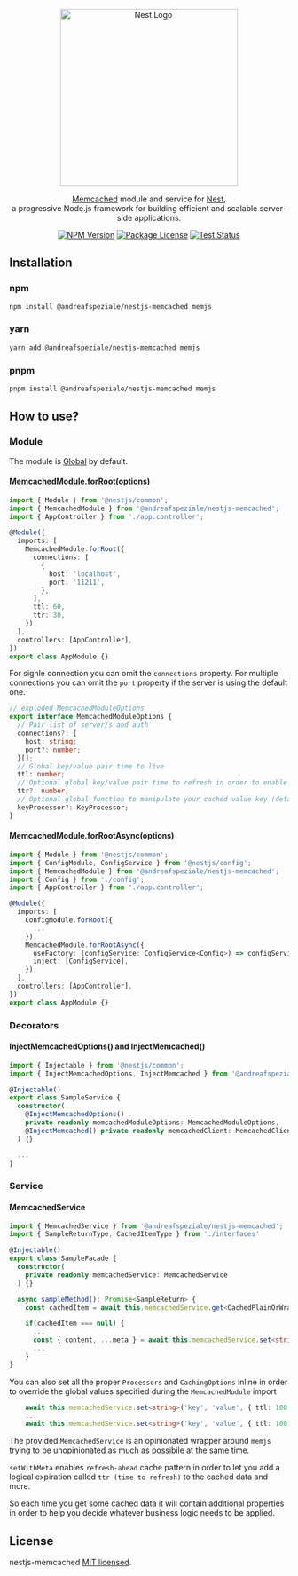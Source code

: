 <div align="center">
  <p>
    <a href="https://nestjs.com/" target="blank">
      <img src="https://nestjs.com/img/logo_text.svg" width="320" alt="Nest Logo" />
    </a>
  </p>

  <p>
    <a href="https://memcached.org/" target="blank">Memcached</a> module and service for <a href="https://github.com/nestjs/nest" target="blank">Nest</a>,<br>
    a progressive Node.js framework for building efficient and scalable server-side applications.
  </p>

<a href="https://www.npmjs.com/@andreafspeziale/nestjs-memcached" target="_blank"><img src="https://img.shields.io/npm/v/@andreafspeziale/nestjs-memcached.svg" alt="NPM Version" /></a>
<a href="https://www.npmjs.com/@andreafspeziale/nestjs-memcached" target="_blank"><img src="https://img.shields.io/npm/l/@andreafspeziale/nestjs-memcached.svg" alt="Package License" /></a>
<a href="https://github.com/andreafspeziale/nestjs-memcached/actions" target="_blank"><img src="https://img.shields.io/github/workflow/status/andreafspeziale/nestjs-memcached/Test" alt="Test Status"/></a>

</div>

## Installation

### npm

```sh
npm install @andreafspeziale/nestjs-memcached memjs
```

### yarn

```sh
yarn add @andreafspeziale/nestjs-memcached memjs
```

### pnpm

```sh
pnpm install @andreafspeziale/nestjs-memcached memjs
```

## How to use?

### Module

The module is <a href="https://docs.nestjs.com/modules#global-modules" target="blank">Global</a> by default.

#### MemcachedModule.forRoot(options)

```ts
import { Module } from '@nestjs/common';
import { MemcachedModule } from '@andreafspeziale/nestjs-memcached';
import { AppController } from './app.controller';

@Module({
  imports: [
    MemcachedModule.forRoot({
      connections: [
        {
          host: 'localhost',
          port: '11211',
        },
      ],
      ttl: 60,
      ttr: 30,
    }),
  ],
  controllers: [AppController],
})
export class AppModule {}
```

For signle connection you can omit the `connections` property.
For multiple connections you can omit the `port` property if the server is using the default one.

```ts
// exploded MemcachedModuleOptions
export interface MemcachedModuleOptions {
  // Pair list of server/s and auth
  connections?: {
    host: string;
    port?: number;
  }[];
  // Global key/value pair time to live
  ttl: number;
  // Optional global key/value pair time to refresh in order to enable wrapping and refresh-ahead
  ttr?: number;
  // Optional global function to manipulate your cached value key (default: no manipulation)
  keyProcessor?: KeyProcessor;
}
```

#### MemcachedModule.forRootAsync(options)

```ts
import { Module } from '@nestjs/common';
import { ConfigModule, ConfigService } from '@nestjs/config';
import { MemcachedModule } from '@andreafspeziale/nestjs-memcached';
import { Config } from './config';
import { AppController } from './app.controller';

@Module({
  imports: [
    ConfigModule.forRoot({
      ...
    }),
    MemcachedModule.forRootAsync({
      useFactory: (configService: ConfigService<Config>) => configService.get('memcached'),
      inject: [ConfigService],
    }),
  ],
  controllers: [AppController],
})
export class AppModule {}
```

### Decorators

#### InjectMemcachedOptions() and InjectMemcached()

```ts
import { Injectable } from '@nestjs/common';
import { InjectMemcachedOptions, InjectMemcached } from '@andreafspeziale/nestjs-memcached';

@Injectable()
export class SampleService {
  constructor(
    @InjectMemcachedOptions()
    private readonly memcachedModuleOptions: MemcachedModuleOptions,
    @InjectMemcached() private readonly memcachedClient: MemcachedClient
  ) {}

  ...
}
```

### Service

#### MemcachedService

```ts
import { MemcachedService } from '@andreafspeziale/nestjs-memcached';
import { SampleReturnType, CachedItemType } from './interfaces'

@Injectable()
export class SampleFacade {
  constructor(
    private readonly memcachedService: MemcachedService
  ) {}

  async sampleMethod(): Promise<SampleReturn> {
    const cachedItem = await this.memcachedService.get<CachedPlainOrWrappedItem>(cachedItemKey);

    if(cachedItem === null) {
      ...
      const { content, ...meta } = await this.memcachedService.set<string>('key', 'value');
      ...
    }
}
```

You can also set all the proper `Processors` and `CachingOptions` inline in order to override the global values specified during the `MemcachedModule` import

```ts
    await this.memcachedService.set<string>('key', 'value', { ttl: 100 });
    ...
    await this.memcachedService.set<string>('key', 'value', { ttl: 100, ttr: 50 });
```

The provided `MemcachedService` is an opinionated wrapper around `memjs` trying to be unopinionated as much as possibile at the same time.

`setWithMeta` enables `refresh-ahead` cache pattern in order to let you add a logical expiration called `ttr (time to refresh)` to the cached data and more.

So each time you get some cached data it will contain additional properties in order to help you decide whatever business logic needs to be applied.

## License

nestjs-memcached [MIT licensed](LICENSE).
